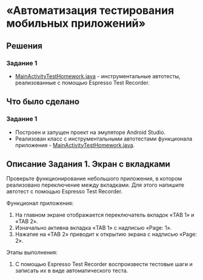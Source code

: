 # «Автоматизация тестирования мобильных приложений»

## Решения
### Задание 1
* <a href="https://github.com/Nephedov/6.Mobile-application-testing/blob/main/app/src/androidTest/java/com/netology/tabbedapplication/MainActivityTestHomework.java">MainActivityTestHomework.java</a> -
  инструментальные автотесты, реализованные с помощью Espresso Test Recorder.


## Что было сделано
### Задание 1
* Построен и запущен проект на эмуляторе Android Studio.
* Реализован класс с инструментальными автотестами функционала приложения -
  <a href="https://github.com/Nephedov/6.Mobile-application-testing/blob/main/app/src/androidTest/java/com/netology/tabbedapplication/MainActivityTestHomework.java">MainActivityTestHomework.java</a>.


## Описание Задания 1. Экран с вкладками

Проверьте функционирование небольшого приложения, в котором реализовано переключение между вкладками. Для этого напишите автотест с помощью Espresso Test Recorder.

Функционал приложения:
1. На главном экране отображается переключатель вкладок «TAB 1» и «TAB 2».
2. Изначально активна вкладка «TAB 1» с надписью «Page: 1».
3. Нажатие на «TAB 2» приводит к открытию экрана с надписью «Page: 2».

Этапы выполнения:
1. С помощью Espresso Test Recorder воспроизвести тестовые шаги и записать их в виде автоматического теста.

